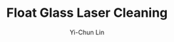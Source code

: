 ---
applications:
- 'Automotive: Cleaning of automotive glass surfaces for improved visibility and aesthetics'
- 'Architectural: Restoration and cleaning of glass facades and windows'
author: Yi-Chun Lin
author_object:
  country: Taiwan
  expertise: Laser Materials Processing
  id: 1
  image: /images/author/yi-chun-lin.jpg
  name: Yi-Chun Lin
  sex: f
  title: Ph.D.
category: glass
chemicalProperties:
  formula: ~72% SiO₂, ~13% Na₂O, ~10% CaO, ~4% MgO, ~1% Al₂O₃
  materialType: Soda-lime-silica glass
  symbol: N/A (Amorphous Solid)
compatibility:
- Stainless steel fixtures for minimal particulate generation
- Anodized aluminum mounting systems
complexity: medium
composition:
- 'Silicon Dioxide (SiO₂): 70–74%'
- 'Sodium Oxide (Na₂O): 12–14%'
- 'Calcium Oxide (CaO): 8–10%'
- 'Magnesium Oxide (MgO): 2–4%'
- 'Aluminum Oxide (Al₂O₃): 0.5–1.5%'
description: Laser cleaning of float glass utilizes pulsed near-infrared radiation to selectively ablate surface contaminants without damaging the underlying silica-based substrate. The process relies on the differential absorption of laser energy, where contaminants have a higher absorption coefficient than the transparent glass, enabling precise, non-contact removal without chemicals or abrasives.
difficultyScore: 3
environmentalImpact:
- benefit: Elimination of Chemical Solvents
  description: Removes need for volatile organic compound (VOC)-based solvents and acidic/alkaline cleaners, reducing hazardous waste generation by 100% for the cleaning process itself.
- benefit: Reduced Water Consumption
  description: Eliminates water usage for rinsing, saving an estimated 5–10 liters of water per square meter of glass cleaned compared to traditional wet methods.
headline: Comprehensive technical guide for laser cleaning glass float glass
images:
  hero:
    alt: Float Glass surface undergoing laser cleaning showing precise contamination removal
    url: /images/float-glass-laser-cleaning-hero.jpg
  micro:
    alt: Microscopic view of Float Glass surface after laser cleaning showing detailed surface structure
    url: /images/float-glass-laser-cleaning-micro.jpg
keywords: float glass, float glass glass, laser ablation, laser cleaning, non-contact cleaning, pulsed fiber laser, surface contamination removal, industrial laser parameters, thermal processing, surface restoration
machineSettings:
  fluenceRange: 0.5
  fluenceRangeMax: 50.0
  fluenceRangeMin: 0.1
  fluenceRangeUnit: J/cm²
  powerRange: 60.0
  powerRangeMax: 500.0
  powerRangeMin: 20.0
  powerRangeUnit: W
  pulseDuration: 55.0
  pulseDurationMax: 1000.0
  pulseDurationMin: 1.0
  pulseDurationUnit: ns
  repetitionRate: 30.0
  repetitionRateMax: 1000.0
  repetitionRateMin: 1.0
  repetitionRateUnit: kHz
  spotSize: 1.05
  spotSizeMax: 10.0
  spotSizeMin: 0.01
  spotSizeUnit: mm
  wavelength: 1064.0
  wavelengthMax: 2940.0
  wavelengthMin: 355.0
  wavelengthUnit: nm
name: Float Glass
outcomes:
- metric: '>99.5% removal of sub-micron particles and organic films without substrate damage'
  result: Contaminant Removal Efficiency
- metric: 100–500 cm²/min cleaning rate, depending on contamination level and laser parameters
  result: Processing Throughput
properties:
  density: 2500.0
  densityMax: 6.0
  densityMin: 1.8
  densityPercentile: 100.0
  densityUnit: kg/m³
  hardness: 6.0
  hardnessMax: 10.0
  hardnessMin: 1.0
  hardnessPercentile: 55.6
  hardnessUnit: Mohs
  meltingPercentile: 0.0
  meltingPoint: 1500
  meltingPointMax: 2800.0
  meltingPointMin: 1200.0
  meltingPointUnit: °C
  modulusPercentile: 83.3
  tensilePercentile: 0.0
  tensileStrength: 30.0
  tensileStrengthMax: 1000.0
  tensileStrengthMin: 50.0
  tensileStrengthUnit: MPa
  thermalConductivity: 0.8
  thermalConductivityMax: 200.0
  thermalConductivityMin: 0.5
  thermalConductivityUnit: W/
  thermalPercentile: 0.2
  youngsModulus: 70.0
  youngsModulusMax: 80.0
  youngsModulusMin: 20.0
  youngsModulusUnit: GPa
regulatoryStandards: IEC 60825-1 (Safety of Laser Products), ISO 11553 (Safety of Machinery - Laser Processing Machines), EN 16237 (Cleanliness of surfaces using laser-induced breakdown spectroscopy)
surface_roughness_after: 0.5
surface_roughness_before: 1.8
tags:
- Automotive
- Architectural
title: Float Glass Laser Cleaning
---